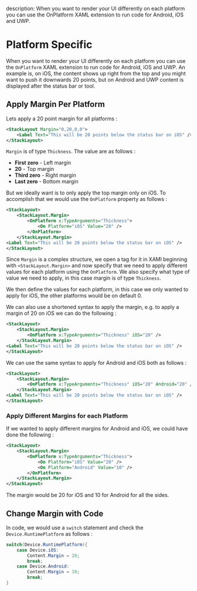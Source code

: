 description: When you want to render your UI differently on each platform you can use the OnPlatform XAML extension to run code for Android, iOS and UWP.

# Platform Specific

When you want to render your UI differently on each platform you can use the `OnPlatform` XAML extension to run code for Android, iOS and UWP. An example is, on iOS, the content shows up right from the top and you might want to push it downwards 20 points, but on Android and UWP content is displayed after the status bar or tool.

## Apply Margin Per Platform

Lets apply a 20 point margin for all platforms :

```xml
<StackLayout Margin="0,20,0,0">
    <Label Text="This will be 20 points below the status bar on iOS" />
</StackLayout>
```

`Margin` is of type `Thickness`. The value are as follows :

* **First zero** -  Left margin
* **20** - Top margin
* **Third zero** - Right margin
* **Last zero** - Bottom margin

But we ideally want is to only apply the top margin only on iOS. To accomplish that we would use the `OnPlatform` property as follows :

```xml
<StackLayout>
    <StackLayout.Margin>
        <OnPlatform x:TypeArguments="Thickness">
            <On Platform="iOS" Value="20" />
        </OnPlatform>
    </StackLayout.Margin>
<Label Text="This will be 20 points below the status bar on iOS" />
</StackLayout>
```

Since `Margin` is a complex structure, we open a tag for it in XAMl beginning with `<StackLayout.Margin>` and now specify that we need to apply different values for each platform using the `OnPlatform`. We also specify what type of value we need to apply, in this case margin is of type `Thickness`.

We then define the values for each platform, in this case we only wanted to apply for iOS, the other platforms would be on default 0.

We can also use a shortened syntax to apply the margin, e.g. to apply a margin of 20 on iOS we can do the following :

```xml
<StackLayout>
    <StackLayout.Margin>
        <OnPlatform x:TypeArguments="Thickness" iOS="20" />
    </StackLayout.Margin>
<Label Text="This will be 20 points below the status bar on iOS" />
</StackLayout>
```

We can use the same syntax to apply for Android and iOS both as follows :

```xml
<StackLayout>
    <StackLayout.Margin>
        <OnPlatform x:TypeArguments="Thickness" iOS="20" Android="20" />
    </StackLayout.Margin>
<Label Text="This will be 20 points below the status bar on iOS" />
</StackLayout>
```

### Apply Different Margins for each Platform

If we wanted to apply different margins for Android and iOS, we could have done the following :

```xml
<StackLayout>
    <StackLayout.Margin>
        <OnPlatform x:TypeArguments="Thickness">
            <On Platform="iOS" Value="20" />
            <On Platform="Android" Value="10" />
        </OnPlatform>
    </StackLayout.Margin>
</StackLayout>
```

The margin would be 20 for iOS and 10 for Android for all the sides.


## Change Margin with Code

In code, we would use a `switch` statement and check the `Device.RuntimePlatform` as follows :

```csharp
switch(Device.RuntimePlatform){
    case Device.iOS:
        Content.Margin = 20;
        break;
    case Device.Android:
        Content.Margin = 10;
        break;
}
```
